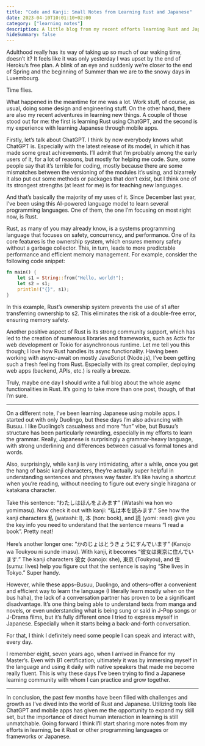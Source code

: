 ```yaml
---
title: "Code and Kanji: Small Notes from Learning Rust and Japanese"
date: 2023-04-10T10:01:10+02:00
category: ["learning notes"]
description: A little blog from my recent efforts learning Rust and Japanese language
hideSummary: false
---
```


Adulthood really has its way of taking up so much of our waking time, doesn’t it? It feels like it was only yesterday I was upset by the end of Heroku’s free plan. A blink of an eye and suddenly we’re closer to the end of Spring and the beginning of Summer than we are to the snowy days in Luxembourg.

Time flies.

What happened in the meantime for me was a lot. Work stuff, of course, as usual, doing some design and engineering stuff. On the other hand, there are also my recent adventures in learning new things. A couple of those stood out for me: the first is learning Rust using ChatGPT, and the second is my experience with learning Japanese through mobile apps.

Firstly, let’s talk about ChatGPT. I think by now everybody knows what ChatGPT is. Especially with the latest release of its model, in which it has made some great achievements. I’ll admit that I’m probably among the early users of it, for a lot of reasons, but mostly for helping me code. Sure, some people say that it’s terrible for coding, mostly because there are some mismatches between the versioning of the modules it’s using, and bizarrely it also put out some methods or packages that don’t exist, but I think one of its strongest strengths (at least for me) is for teaching new languages.

And that’s basically the majority of my uses of it. Since December last year, I’ve been using this AI-powered language model to learn several programming languages. One of them, the one I’m focusing on most right now, is Rust.

Rust, as many of you may already know, is a systems programming language that focuses on safety, concurrency, and performance. One of its core features is the ownership system, which ensures memory safety without a garbage collector. This, in turn, leads to more predictable performance and efficient memory management. For example, consider the following code snippet:

```rust
fn main() {
    let s1 = String::from("Hello, world!");
    let s2 = s1;
    println!("{}", s1);
}
```

In this example, Rust’s ownership system prevents the use of s1 after transferring ownership to s2. This eliminates the risk of a double-free error, ensuring memory safety.

Another positive aspect of Rust is its strong community support, which has led to the creation of numerous libraries and frameworks, such as Actix for web development or Tokio for asynchronous runtime. Let me tell you this though; I love how Rust handles its async functionality. Having been working with async-await on mostly JavaScript (Node.js), I’ve been getting such a fresh feeling from Rust. Especially with its great compiler, deploying web apps (backend, APIs, etc.) is really a breeze.

Truly, maybe one day I should write a full blog about the whole async functionalities in Rust. It’s going to take more than one post, though, of that I’m sure.

---

On a different note, I’ve been learning Japanese using mobile apps. I started out with only Duolingo, but these days I’m also advancing with Busuu. I like Duolingo’s casualness and more “fun” vibe, but Busuu’s structure has been particularly rewarding, especially in my efforts to learn the grammar. Really, Japanese is surprisingly a grammar-heavy language, with strong underlining and differences between casual vs formal tones and words.

Also, surprisingly, while kanji is very intimidating, after a while, once you get the hang of basic kanji characters, they’re actually super helpful in understanding sentences and phrases way faster. It’s like having a shortcut when you’re reading, without needing to figure out every single hiragana or katakana character.

Take this sentence: “わたしはほんをよみます” (Watashi wa hon wo yomimasu). Now check it out with kanji: “私は本を読みます.” See how the kanji characters 私 (watashi: I), 本 (hon: book), and 読 (yomi: read) give you the key info you need to understand that the sentence means “I read a book”. Pretty neat!

Here’s another longer one: “かのじょはとうきょうにすんでいます” (Kanojo wa Toukyou ni sunde imasu). With kanji, it becomes “彼女は東京に住んでいます.” The kanji characters 彼女 (kanojo: she), 東京 (Toukyou), and 住 (sumu: lives) help you figure out that the sentence is saying “She lives in Tokyo.” Super handy.

However, while these apps–Busuu, Duolingo, and others–offer a convenient and efficient way to learn the language (I literally learn mostly when on the bus haha), the lack of a conversation partner has proven to be a significant disadvantage. It’s one thing being able to understand texts from manga and novels, or even understanding what is being sung or said in J-Pop songs or J-Drama films, but it’s fully different once I tried to express myself in Japanese. Especially when it starts being a back-and-forth conversation.

For that, I think I definitely need some people I can speak and interact with, every day.

I remember eight, seven years ago, when I arrived in France for my Master’s. Even with B1 certification; ultimately it was by immersing myself in the language and using it daily with native speakers that made me become really fluent. This is why these days I’ve been trying to find a Japanese learning community with whom I can practice and grow together.

---

In conclusion, the past few months have been filled with challenges and growth as I’ve dived into the world of Rust and Japanese. Utilizing tools like ChatGPT and mobile apps has given me the opportunity to expand my skill set, but the importance of direct human interaction in learning is still unmatchable. Going forward I think I’ll start sharing more notes from my efforts in learning, be it Rust or other programming languages or frameworks or Japanese.
